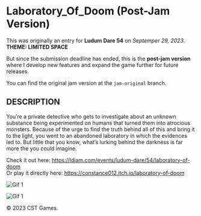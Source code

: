 # Laboratory_Of_Doom (Post-Jam Version)

This was originally an entry for __Ludum Dare 54__ on _Septemper 29, 2023_.  
__THEME: LIMITED SPACE__

But since the submission deadline has ended, this is the __post-jam version__ where I develop new features and expand the game further for future releases.

You can find the original jam version at the `jam-original` branch.

## __DESCRIPTION__
You’re a private detective who gets to investigate about an unknown substance being experimented on humans that turned them into atrocious monsters. Because of the urge to find the truth behind all of this and bring it to the light, you went to an abandoned laboratory in which the evidences led to. But little that you know, what’s lurking behind the darkness is far more the you could imagine.

Check it out here: https://ldjam.com/events/ludum-dare/54/laboratory-of-doom  
Or play it directly here: https://constance012.itch.io/laboratory-of-doom

![Gif 1](https://media.giphy.com/media/FGK0NbG70k0Y2tEYTi/giphy.gif)

![Gif 1](https://media.giphy.com/media/RUyyqZPy9y0oybRuRn/giphy.gif)

© 2023 CST Games.

